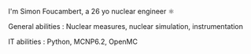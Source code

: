 I'm Simon Foucambert, a 26 yo nuclear engineer ⚛️

General abilities : Nuclear measures, nuclear simulation, instrumentation

IT abilities : Python, MCNP6.2, OpenMC
